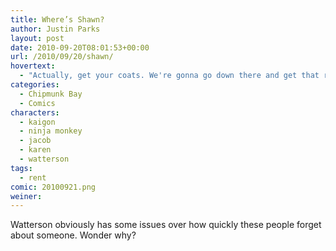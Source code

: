 ```yaml
---
title: Where’s Shawn?
author: Justin Parks
layout: post
date: 2010-09-20T08:01:53+00:00
url: /2010/09/20/shawn/
hovertext:
  - "Actually, get your coats. We're gonna go down there and get that rent check right now."
categories:
  - Chipmunk Bay
  - Comics
characters:
  - kaigon
  - ninja monkey
  - jacob
  - karen
  - watterson
tags:
  - rent
comic: 20100921.png
weiner:
---
```

Watterson obviously has some issues over how quickly these people forget about someone. Wonder why?